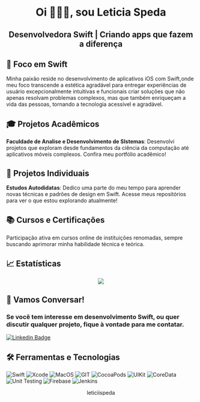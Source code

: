 

<h1 align="center">Oi 👩🏻‍💻, sou Leticia Speda</h1>
<h2 align="center">Desenvolvedora Swift | Criando apps que fazem a diferença</h2>

## 🍎 Foco em Swift
Minha paixão reside no desenvolvimento de aplicativos iOS com Swift,onde meu foco transcende a estética agradável para entregar experiências de usuário excepcionalmente intuitivas e funcionais  criar soluções que não apenas resolvam problemas complexos, mas que também enriqueçam a vida das pessoas, tornando a tecnologia acessível e agradável.

## 🎓 Projetos Acadêmicos
 **Faculdade de Analise e Desenvolvimento de SIstemas**: Desenvolvi projetos que exploram desde fundamentos da ciência da computação até aplicativos móveis complexos. Confira meu portfólio acadêmico!

## 🚀 Projetos Individuais
 **Estudos Autodidatas**: Dedico uma parte do meu tempo para aprender novas técnicas e padrões de design em Swift. Acesse meus repositórios para ver o que estou explorando atualmente!

## 📚 Cursos e Certificações
 Participação ativa em cursos online de instituições renomadas, sempre buscando aprimorar minha habilidade técnica e teórica.


## 📈 Estatísticas

<p
 align="center">
<img src="https://github-readme-streak-stats.herokuapp.com/?user=LeticiaSpeda&theme=radical"/> 
</p>

## 💬 Vamos Conversar!
### Se você tem interesse em desenvolvimento Swift, ou quer discutir qualquer projeto, fique à vontade para me contatar.

[![Linkedin Badge](https://img.shields.io/badge/LinkedIn-0077B5?style=for-the-badge&logo=linkedin&logoColor=white)](linkedin.com/in/leticiaoliveiraspeda)

## 🛠️ Ferramentas e Tecnologias
<p>
  <img alt="Swift" src="https://img.shields.io/badge/Swift-FA7343?style=for-the-badge&logo=swift&logoColor=white" />
  <img alt="Xcode" src="https://img.shields.io/badge/Xcode-007ACC?style=for-the-badge&logo=Xcode&logoColor=white" />
  <img alt="MacOS" src="https://img.shields.io/badge/mac%20os-000000?style=for-the-badge&logo=apple&logoColor=white" />
  <img alt="GIT" src="https://img.shields.io/badge/GIT-E44C30?style=for-the-badge&logo=git&logoColor=white"/>
   <img alt="CocoaPods" src="https://img.shields.io/badge/CocoaPods-%23FFFFFF?style=for-the-badge&logo=CocoaPods"/>
  <img alt="UIKit" src="https://img.shields.io/badge/UIKit-%23FFFFFF?style=for-the-badge&logo=uikit"/>
  <img alt="CoreData" src="https://img.shields.io/badge/CoreData-%23191970?style=for-the-badge&logo=CoreData"/>
  <img alt="Unit Testing" src="https://img.shields.io/badge/UI%2FUnit%20Testing-%23808080?style=for-the-badge&logo=gear"/>
  <img alt="Firebase" src="https://img.shields.io/badge/firebase-%23FFFFFF?style=for-the-badge&logo=firebase"/>
  <img alt="Jenkins" src="https://img.shields.io/badge/jenkins-%23D24939?style=for-the-badge&logo=jenkins&labelColor=white" />
</p>

<p align="center">
 <img src="https://komarev.com/ghpvc/?username=leticiispeda&label=Profile%20views&color=blue&style=flat-square" alt="leticiispeda" height="16" width="90"/>
</p>
